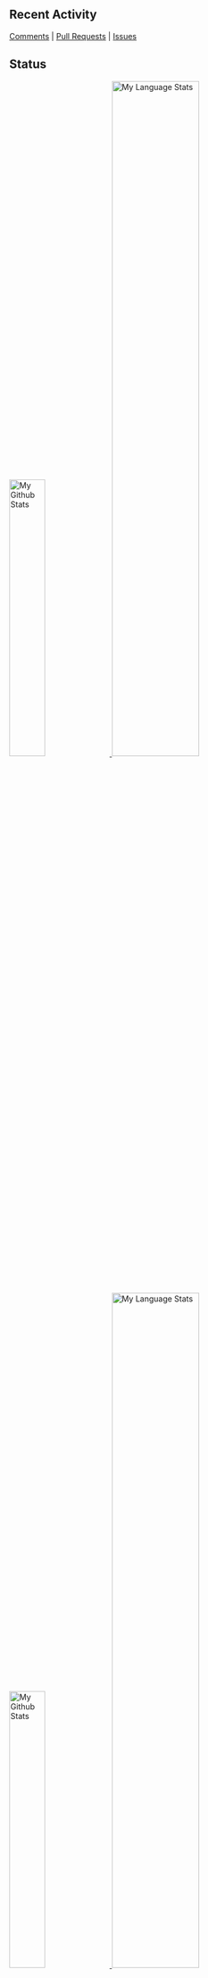 ## Recent Activity
[Comments](https://github.com/search?q=commenter%3AjosStorer) | 
[Pull Requests](https://github.com/search?q=author%3AjosStorer+is%3Apr&type=issues) | 
[Issues](https://github.com/search?q=author%3AjosStorer+is%3Aissue&type=issues)

## Status
<!-- Light Mode -->
<a href="https://github.com/josStorer#gh-light-mode-only">
<img width="35.65%" alt="My Github Stats" src="https://github-stats-josstorer.vercel.app/api?username=josStorer&show_icons=true&hide_rank=true&hide_title=true&hide=commits&line_height=65&hide_border=true#gh-light-mode-only"></img>
</a>
<a href="https://github.com/josStorer#gh-light-mode-only">
<img width="55.7%" alt="My Language Stats" src="https://github-stats-josstorer.vercel.app/api/top-langs/?username=josStorer&layout=compact&langs_count=10&exclude_repo=github-readme-stats,TrafficMonitor,tts,ClothDock&hide_border=true#gh-light-mode-only"></img>
</a>

<!-- Dark Mode -->
<a href="https://github.com/josStorer#gh-dark-mode-only">
<img width="35.65%" alt="My Github Stats" src="https://github-stats-josstorer.vercel.app/api?username=josStorer&show_icons=true&hide_rank=true&hide_title=true&hide=commits&line_height=65&hide_border=true&theme=dark&text_color=eeeeeeee&bg_color=00000000#gh-dark-mode-only"></img>
</a>
<a href="https://github.com/josStorer#gh-dark-mode-only">
<img width="55.7%" alt="My Language Stats" src="https://github-stats-josstorer.vercel.app/api/top-langs/?username=josStorer&layout=compact&langs_count=10&exclude_repo=github-readme-stats,TrafficMonitor,tts,ClothDock&hide_border=true&theme=dark&text_color=eeeeeeee&bg_color=00000000#gh-dark-mode-only"></img>
</a>
